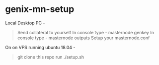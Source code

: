# genix-mn-setup

Local Desktop PC - 
> Send collateral to yourself
> In console type - masternode genkey
> In console type - masternode outputs
> Setup your masternode.conf

On on VPS running ubuntu 18.04 -
> git clone this repo
> run ./setup.sh
